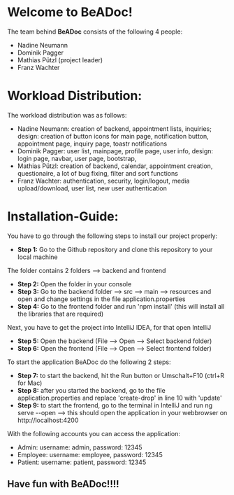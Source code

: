 # <h1> Welcome to BeADoc!

The team behind __BeADoc__ consists of the following 4 people:

* Nadine Neumann
* Dominik Pagger
* Mathias Pützl (project leader)
* Franz Wachter

# <h1> Workload Distribution:

The workload distribution was as follows:

* Nadine Neumann: creation of backend, appointment lists, inquiries; design: creation of button icons for main page, 
  notification button, appointment page, inquiry page, toastr notifications
* Dominik Pagger: user list, mainpage, profile page, user info, design: login page, navbar, user page, bootstrap, 
* Mathias Pützl: creation of backend, calendar, appointment creation, questionaire, a lot of bug fixing, filter and sort
  functions
* Franz Wachter: authentication, security, login/logout, media upload/download, user list, new user authentication

# <h1> Installation-Guide:

You have to go through the following steps to install our project properly:

* __Step 1:__ Go to the Github repository and clone this repository to your local machine

The folder contains 2 folders --> backend and frontend
* __Step 2:__ Open the folder in your console
* __Step 3:__ Go to the backend folder --> src --> main --> resources and open and change settings in the 
              file application.properties
* __Step 4:__ Go to the frontend folder and run 'npm install' (this will install all the libraries that are required)

Next, you have to get the project into IntelliJ IDEA, for that open IntelliJ

* __Step 5:__ Open the backend (File --> Open --> Select backend folder)
* __Step 6:__ Open the frontend (File --> Open --> Select frontend folder)

To start the application BeADoc do the following 2 steps:

* __Step 7:__ to start the backend, hit the Run button or Umschalt+F10 (ctrl+R for Mac)
* __Step 8:__ after you started the backend, go to the file application.properties and replace 'create-drop' in line 10 with 'update'
* __Step 9:__ to start the frontend, go to the terminal in IntelliJ and run ng serve --open --> this should open the
              application in your webbrowser on http://localhost:4200
             
With the following accounts you can access the application:

* Admin: username: admin, password: 12345  
* Employee: username: employee, password: 12345  
* Patient: username: patient, password: 12345  

## Have fun with BeADoc!!!!




